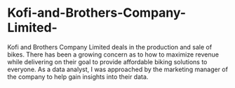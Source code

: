 # Kofi-and-Brothers-Company-Limited-
Kofi and Brothers Company Limited deals in the production and sale of bikes. There has been a growing concern as to how to maximize revenue while delivering on their goal to provide affordable biking solutions to everyone. As a data analyst, I was approached by the marketing manager of the company to help gain insights into their data. 
